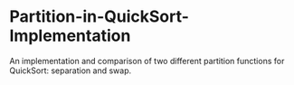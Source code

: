 # Partition-in-QuickSort-Implementation
An implementation and comparison of two different partition functions for QuickSort: separation and swap.
